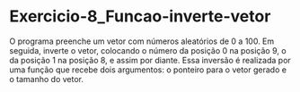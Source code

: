 # Exercicio-8_Funcao-inverte-vetor
O programa preenche um vetor com números aleatórios de 0 a 100. Em seguida, inverte o vetor, colocando o número da posição 0 na posição 9, o da posição 1 na posição 8, e assim por diante. Essa inversão é realizada por uma função que recebe dois argumentos: o ponteiro para o vetor gerado e o tamanho do vetor. 
